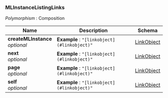 
<a name="mlinstancelistinglinks"></a>
### MLInstanceListingLinks
*Polymorphism* : Composition


|Name|Description|Schema|
|---|---|---|
|**createMLInstance**  <br>*optional*|**Example** : `"[linkobject](#linkobject)"`|[LinkObject](LinkObject.md#linkobject)|
|**next**  <br>*optional*|**Example** : `"[linkobject](#linkobject)"`|[LinkObject](LinkObject.md#linkobject)|
|**page**  <br>*optional*|**Example** : `"[linkobject](#linkobject)"`|[LinkObject](LinkObject.md#linkobject)|
|**self**  <br>*optional*|**Example** : `"[linkobject](#linkobject)"`|[LinkObject](LinkObject.md#linkobject)|



